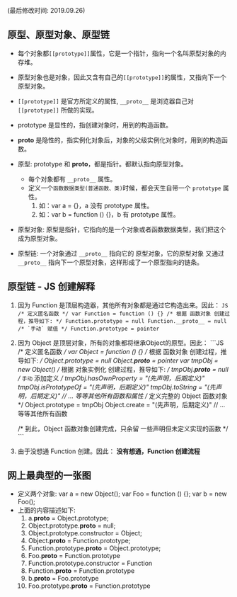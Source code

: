 (最后修改时间: 2019.09.26)
## 原型、原型对象、原型链
  * 每个对象都`[[prototype]]`属性，它是一个指针，指向一个名叫原型对象的内存堆。
  * 原型对象也是对象，因此又含有自己的`[[prototype]]`的属性，又指向下一个原型对象。
  * `[[prototype]]` 是官方所定义的属性, `__proto__` 是浏览器自己对 `[[prototype]]` 所做的实现。
  * prototype 是显性的，指创建对象时，用到的构造函数。
  * __proto__ 是隐性的，指实例化对象后，对象的父级实例化对象时，用到的构造函数。
  
  * 原型: prototype 和 __proto__，都是指针。都默认指向原型对象。
    - 每个对象都有 `__proto__` 属性。
    - 定义一个`函数数据类型(普通函数、类)`时候，都会天生自带一个 `prototype` 属性。
      1. 如：var a = {}，a 没有 prototype 属性。
      2. 如：var b = function () {}，b 有 prototype 属性。
  * 原型对象: 原型是指针，它指向的是一个对象或者函数数据类型，我们把这个成为原型对象。
  * 原型链: 一个对象通过 `__proto__` 指向它的 原型对象，它的原型对象 又通过 `__proto__` 指向下一个原型对象，这样形成了一个原型指向的链条。
  
## 原型链 - JS 创建解释
  1. 因为 Function 是顶层构造器，其他所有对象都是通过它构造出来。因此：
    ```JS
      /* 定义匿名函数 */
      var Function = function () {}
      /* 根据 函数对象 创建过程，推导如下: */
      Function.prototype = null
      Function.__proto__ = null
      /* `手动` 赋值 */
      Function.prototype = pointer
    ```
  2. 因为 Object 是顶层对象，所有的对象都将继承Object的原型。因此：
    ```JS
      /* 定义匿名函数 */
      var Object = function () {}
      /* 根据 函数对象 创建过程，推导如下: */
      Object.prototype = null
      Object.__proto__ = pointer
      var tmpObj = new Object()
      /* 根据 对象实例化 创建过程，推导如下: */
      tmpObj.__proto__ = null
      /* `手动` 添加定义 */
      tmpObj.hasOwnProperty = "(先声明，后期定义)"
      tmpObj.isPrototypeOf = "(先声明，后期定义)"
      tmpObj.toString = "(先声明，后期定义)"
      // ... 等等其他所有函数和属性
      /* 定义完整的 Object 函数对象 */
      Object.prototype = tmpObj
      Object.create = "(先声明，后期定义)"
      // ... 等等其他所有函数

      /* 到此，Object 函数对象创建完成，只余留 一些声明但未定义实现的函数 */
    ```
  3. 由于没想通 Function 创建。因此：
    **没有想通，Function 创建流程**

## 网上最典型的一张图
  * 定义两个对象: var a = new Object(); var Foo = function () {}; var b = new Foo();
  * 上面的内容描述如下:
    1. a.__proto__ = Object.prototype;
    2. Object.prototype.__proto__ = null;
    3. Object.prototype.constructor = Object;
    4. Object.__proto__ = Function.prototype;
    5. Function.prototype.__proto__ = Object.prototype;
    6. Foo.__proto__ = Function.prototype
    7. Function.prototype.constructor = Function
    8. Function.__proto__ = Function.prototype
    9. b.__proto__ = Foo.prototype
    10. Foo.prototype.__proto__ = Function.prototype
    